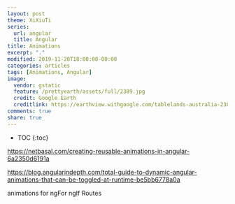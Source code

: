```yaml
---
layout: post
theme: XiXiuTi
series: 
  url: angular
  title: Angular
title: Animations
excerpt: "."
modified: 2019-11-20T18:00:00-00:00
categories: articles
tags: [Animations, Angular]
image:
  vendor: gstatic
  feature: /prettyearth/assets/full/2389.jpg
  credit: Google Earth
  creditlink: https://earthview.withgoogle.com/tablelands-australia-2389
comments: true
share: true
---
```


* TOC
{:toc}

https://netbasal.com/creating-reusable-animations-in-angular-6a2350d6191a

https://blog.angularindepth.com/total-guide-to-dynamic-angular-animations-that-can-be-toggled-at-runtime-be5bb6778a0a


animations for ngFor ngIf Routes
